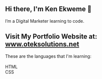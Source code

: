 ## Hi there, I'm Ken Ekweme 👋

I’m a Digital Marketer learning to code.

Visit My Portfolio Website at: <a href="https://www.oteksolutions.net" target="_blank">www.oteksolutions.net<a>
--
These are the languages that I'm learning:
<br><br>
HTML
<br>
CSS


<!--
**oteksolutions/oteksolutions** is a ✨ _special_ ✨ repository because its `README.md` (this file) appears on your GitHub profile.

Here are some ideas to get you started:

- 🔭 I’m currently working on ...
- 🌱 I’m currently learning ...
- 👯 I’m looking to collaborate on ...
- 🤔 I’m looking for help with ...
- 💬 Ask me about ...
- 📫 How to reach me: ...
- 😄 Pronouns: ...
- ⚡ Fun fact: ...
-->
